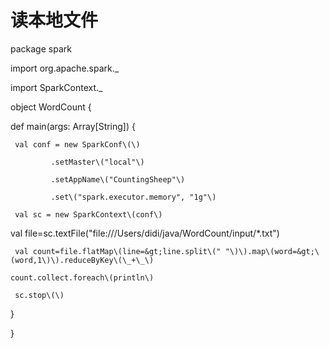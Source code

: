 # 读本地文件

package spark



import org.apache.spark.\_

import SparkContext.\_

object WordCount {

   def main\(args: Array\[String\]\) {

     val conf = new SparkConf\(\)

             .setMaster\("local"\)

             .setAppName\("CountingSheep"\)

             .set\("spark.executor.memory", "1g"\)

     val sc = new SparkContext\(conf\)     

val file=sc.textFile\("file:///Users/didi/java/WordCount/input/\*.txt"\)

     val count=file.flatMap\(line=&gt;line.split\(" "\)\).map\(word=&gt;\(word,1\)\).reduceByKey\(\_+\_\)

    count.collect.foreach\(println\)

     sc.stop\(\)

 }

}

